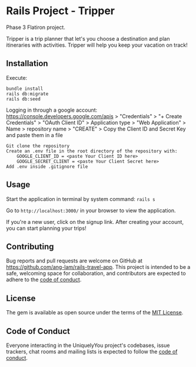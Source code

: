 # Rails Project - Tripper

Phase 3 Flatiron project.


Tripper is a trip planner that let's you choose a destination and plan itineraries with activities. Tripper will help you keep your vacation on track!


## Installation

Execute:

    bundle install
    rails db:migrate
    rails db:seed

Logging in through a google account:
    https://console.developers.google.com/apis
    > "Credentials"
    > "+ Create Credentials" 
    > "OAuth Client ID"
    > Application type > "Web Application"
    > Name > repository name
    > "CREATE"
    > Copy the Client ID and Secret Key and paste them in a file

    Git clone the repository
    Create an .env file in the root directory of the repository with:
        GOOGLE_CLIENT_ID = <paste Your Client ID here>
        GOOGLE_SECRET_CLIENT = <paste Your Client Secret here>
    Add .env inside .gitignore file


## Usage

Start the application in terminal by system command: `rails s`

Go to `http://localhost:3000/` in your browser to view the application.

If you're a new user, click on the signup link. After creating your account, you can start planning your trips!

## Contributing

Bug reports and pull requests are welcome on GitHub at https://github.com/ang-lam/rails-travel-app. This project is intended to be a safe, welcoming space for collaboration, and contributors are expected to adhere to the [code of conduct](https://github.com/ang-lam/rails-travel-app/blob/master/CODE_OF_CONDUCT.md).

## License

The gem is available as open source under the terms of the [MIT License](https://opensource.org/licenses/MIT).

## Code of Conduct

Everyone interacting in the UniquelyYou project's codebases, issue trackers, chat rooms and mailing lists is expected to follow the [code of conduct](https://github.com/ang-lam/rails-travel-app/blob/master/CODE_OF_CONDUCT.md).